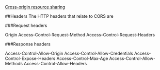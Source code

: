 ﻿[Cross-origin resource sharing](https://en.wikipedia.org/wiki/Cross-origin_resource_sharing)


##Headers
The HTTP headers that relate to CORS are

###Request headers

Origin
Access-Control-Request-Method
Access-Control-Request-Headers

###Response headers

Access-Control-Allow-Origin
Access-Control-Allow-Credentials
Access-Control-Expose-Headers
Access-Control-Max-Age
Access-Control-Allow-Methods
Access-Control-Allow-Headers